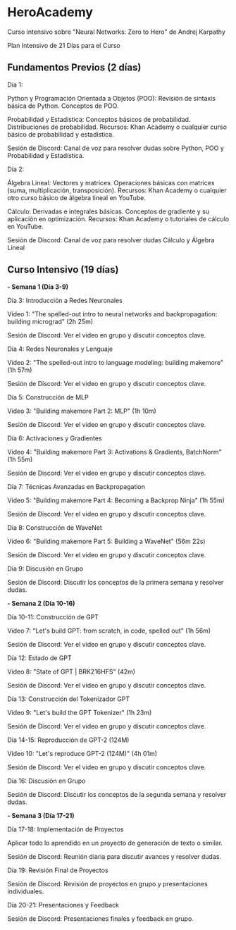 # HeroAcademy
Curso intensivo sobre "Neural Networks: Zero to Hero" de Andrej Karpathy

Plan Intensivo de 21 Días para el Curso

## Fundamentos Previos (2 días)

Día 1:

Python y Programación Orientada a Objetos (POO):
Revisión de sintaxis básica de Python.
Conceptos de POO.

Probabilidad y Estadística:
Conceptos básicos de probabilidad.
Distribuciones de probabilidad.
Recursos: Khan Academy o cualquier curso básico de probabilidad y estadística.

Sesión de Discord: Canal de voz para resolver dudas sobre Python, POO y Probabilidad y Estadística.

Día 2:

Álgebra Lineal:
Vectores y matrices.
Operaciones básicas con matrices (suma, multiplicación, transposición).
Recursos: Khan Academy o cualquier otro curso básico de álgebra lineal en YouTube.

Cálculo:
Derivadas e integrales básicas.
Conceptos de gradiente y su aplicación en optimización.
Recursos: Khan Academy o tutoriales de cálculo en YouTube.

Sesión de Discord: Canal de voz para resolver dudas Cálculo y Álgebra Lineal

## Curso Intensivo (19 días)

**- Semana 1 (Día 3-9)**

Día 3: Introducción a Redes Neuronales

Video 1: "The spelled-out intro to neural networks and backpropagation: building micrograd" (2h 25m)

Sesión de Discord: Ver el video en grupo y discutir conceptos clave.

Día 4: Redes Neuronales y Lenguaje

Video 2: "The spelled-out intro to language modeling: building makemore" (1h 57m)

Sesión de Discord: Ver el video en grupo y discutir conceptos clave.

Día 5: Construcción de MLP

Video 3: "Building makemore Part 2: MLP" (1h 10m)

Sesión de Discord: Ver el video en grupo y discutir conceptos clave.

Día 6: Activaciones y Gradientes

Video 4: "Building makemore Part 3: Activations & Gradients, BatchNorm" (1h 55m)

Sesión de Discord: Ver el video en grupo y discutir conceptos clave.

Día 7: Técnicas Avanzadas en Backpropagation

Video 5: "Building makemore Part 4: Becoming a Backprop Ninja" (1h 55m)

Sesión de Discord: Ver el video en grupo y discutir conceptos clave.

Día 8: Construcción de WaveNet

Video 6: "Building makemore Part 5: Building a WaveNet" (56m 22s)

Sesión de Discord: Ver el video en grupo y discutir conceptos clave.

Día 9: Discusión en Grupo

Sesión de Discord: Discutir los conceptos de la primera semana y resolver dudas.

**- Semana 2 (Día 10-16)**

Día 10-11: Construcción de GPT

Video 7: "Let's build GPT: from scratch, in code, spelled out" (1h 56m)

Sesión de Discord: Ver el video en grupo y discutir conceptos clave.

Día 12: Estado de GPT

Video 8: "State of GPT | BRK216HFS" (42m)

Sesión de Discord: Ver el video en grupo y discutir conceptos clave.

Día 13: Construcción del Tokenizador GPT

Video 9: "Let's build the GPT Tokenizer" (1h 23m)

Sesión de Discord: Ver el video en grupo y discutir conceptos clave.

Día 14-15: Reproducción de GPT-2 (124M)

Video 10: "Let's reproduce GPT-2 (124M)" (4h 01m)

Sesión de Discord: Ver el video en grupo y discutir conceptos clave.

Día 16: Discusión en Grupo

Sesión de Discord: Discutir los conceptos de la segunda semana y resolver dudas.

**- Semana 3 (Día 17-21)**

Día 17-18: Implementación de Proyectos

Aplicar todo lo aprendido en un proyecto de generación de texto o similar.

Sesión de Discord: Reunión diaria para discutir avances y resolver dudas.

Día 19: Revisión Final de Proyectos

Sesión de Discord: Revisión de proyectos en grupo y presentaciones individuales.

Día 20-21: Presentaciones y Feedback

Sesión de Discord: Presentaciones finales y feedback en grupo.
